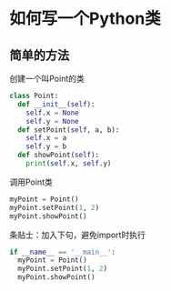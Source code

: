# 如何写一个Python类

## 简单的方法
创建一个叫Point的类
```py
class Point:
  def __init__(self):
    self.x = None
    self.y = None
  def setPoint(self, a, b):
    self.x = a
    self.y = b
  def showPoint(self):
    print(self.x, self.y)
```

调用Point类
```py
myPoint = Point()
myPoint.setPoint(1, 2)
myPoint.showPoint()
```

条贴士：加入下句，避免import时执行
```py
if __name__ == '__main__':
  myPoint = Point()
  myPoint.setPoint(1, 2)
  myPoint.showPoint()
```

